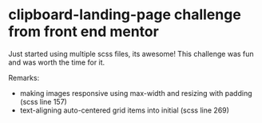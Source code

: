 # clipboard-landing-page challenge from front end mentor

Just started using multiple scss files, its awesome! This challenge was fun and was worth the time for it.

Remarks:
 - making images responsive using max-width and resizing with padding (scss line 157)
 - text-aligning auto-centered grid items into initial (scss line 269)
